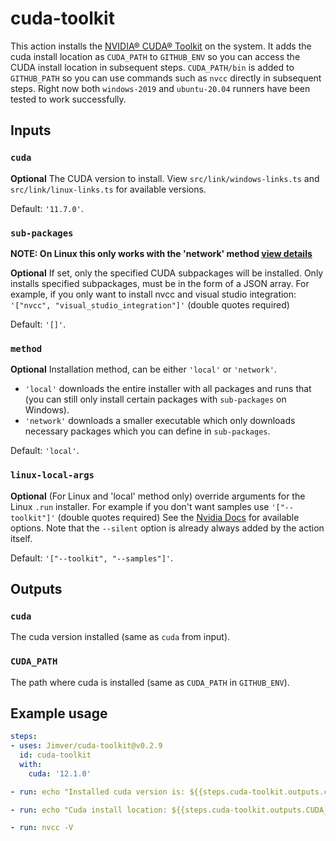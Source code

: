 # cuda-toolkit

This action installs the [NVIDIA® CUDA® Toolkit](https://developer.nvidia.com/cuda-toolkit) on the system. It adds the cuda install location as `CUDA_PATH` to `GITHUB_ENV` so you can access the CUDA install location in subsequent steps. `CUDA_PATH/bin` is added to `GITHUB_PATH` so you can use commands such as `nvcc` directly in subsequent steps. Right now both `windows-2019` and `ubuntu-20.04` runners have been tested to work successfully.

## Inputs

### `cuda`

**Optional** The CUDA version to install. View `src/link/windows-links.ts` and `src/link/linux-links.ts` for available versions.

Default: `'11.7.0'`.

### `sub-packages`

**NOTE: On Linux this only works with the 'network' method [view details](#method)**

**Optional**
If set, only the specified CUDA subpackages will be installed.
Only installs specified subpackages, must be in the form of a JSON array. For example, if you only want to install nvcc and visual studio integration: `'["nvcc", "visual_studio_integration"]'` (double quotes required)

Default: `'[]'`.

### `method`

**Optional**
Installation method, can be either `'local'` or `'network'`.

- `'local'` downloads the entire installer with all packages and runs that (you can still only install certain packages with `sub-packages` on Windows).
- `'network'` downloads a smaller executable which only downloads necessary packages which you can define in `sub-packages`.

Default: `'local'`.

### `linux-local-args`

**Optional**
(For Linux and 'local' method only) override arguments for the Linux `.run` installer. For example if you don't want samples use `'["--toolkit"]'` (double quotes required)
See the [Nvidia Docs](https://docs.nvidia.com/cuda/cuda-installation-guide-linux/index.html#runfile-advanced) for available options. Note that the `--silent` option is already always added by the action itself.

Default: `'["--toolkit", "--samples"]'`.

## Outputs

### `cuda`

The cuda version installed (same as `cuda` from input).

### `CUDA_PATH`

The path where cuda is installed (same as `CUDA_PATH` in `GITHUB_ENV`).

## Example usage

```yaml
steps:
- uses: Jimver/cuda-toolkit@v0.2.9
  id: cuda-toolkit
  with:
    cuda: '12.1.0'

- run: echo "Installed cuda version is: ${{steps.cuda-toolkit.outputs.cuda}}"

- run: echo "Cuda install location: ${{steps.cuda-toolkit.outputs.CUDA_PATH}}"

- run: nvcc -V
```
